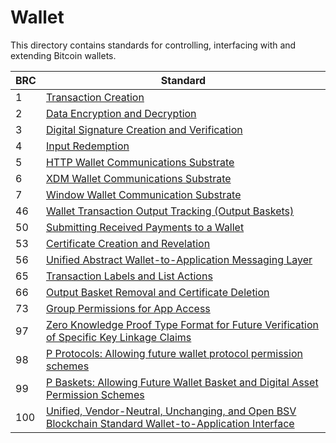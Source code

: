 # Wallet

This directory contains standards for controlling, interfacing with and extending Bitcoin wallets.

BRC | Standard
-----|------------------
1    | [Transaction Creation](./0001.md)
2    | [Data Encryption and Decryption](./0002.md)
3    | [Digital Signature Creation and Verification](./0003.md)
4    | [Input Redemption](./0004.md)
5    | [HTTP Wallet Communications Substrate](./0005.md)
6    | [XDM Wallet Communications Substrate](./0006.md)
7    | [Window Wallet Communication Substrate](./0007.md)
46   | [Wallet Transaction Output Tracking (Output Baskets)](./0046.md)
50   | [Submitting Received Payments to a Wallet](./0050.md)
53   | [Certificate Creation and Revelation](./0053.md)
56   | [Unified Abstract Wallet-to-Application Messaging Layer](./0056.md)
65   | [Transaction Labels and List Actions](./0065.md)
66   | [Output Basket Removal and Certificate Deletion](./0066.md)
73   | [Group Permissions for App Access](./0073.md)
97   | [Zero Knowledge Proof Type Format for Future Verification of Specific Key Linkage Claims](./0097.md)
98   | [P Protocols: Allowing future wallet protocol permission schemes](./0098.md)
99   | [P Baskets: Allowing Future Wallet Basket and Digital Asset Permission Schemes](./0099.md)
100  | [Unified, Vendor-Neutral, Unchanging, and Open BSV Blockchain Standard Wallet-to-Application Interface](./0100.md)